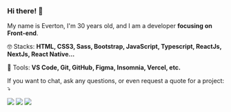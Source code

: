 ### Hi there! 👋
<!-- <img src="https://live.staticflickr.com/65535/51089788944_bb9a65dc6f.jpg" min-width="330px" max-width="330px" width="330px" height="300px" align="right" alt="vx">  -->

<p align="left"> 
  My name is Everton, I'm 30 years old, and I am a developer <strong> focusing on Front-end</strong>.<br>
</p>

<p align="left">
  🤓 Stacks: <strong>HTML, CSS3, Sass, Bootstrap, JavaScript, Typescript, ReactJs, NextJs, React Native...</strong>
</p>

<p align="left">
  💼 Tools: <strong>VS Code, Git, GitHub, Figma, Insomnia, Vercel, etc.</strong>
</p>

<p align="left">
  If you want to chat, ask any questions, or even request a quote for a project: ⤵️
</p>

<p align="left">
  <a href="mailto:evertonfxavier@gmail.com" alt="Gmail" target="_blank">
  <img src="https://img.shields.io/badge/-Gmail-FF0000?style=flat-square&labelColor=FF0000&logo=gmail&logoColor=white&link=LINK-DO-SEU-EMAIL" /></a>
  
  <a href="https://www.linkedin.com/in/everton-xavier-a18b2b1aa/" alt="Linkedin" target="_blank">
  <img src="https://img.shields.io/badge/-Linkedin-0e76a8?style=flat-square&logo=Linkedin&logoColor=white&link=LINK-DO-SEU-LINKEDIN" /></a>

  <a href="https://api.whatsapp.com/send?phone=5583996153154" alt="WhatsApp" target="_blank">
  <img src="https://img.shields.io/badge/-WhatsApp-25d366?style=flat-square&labelColor=25d366&logo=whatsapp&logoColor=white&link=API-DO-SEU-WHATSAPP"/></a>
</p>  
